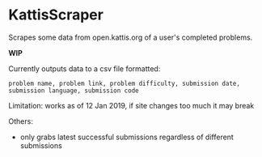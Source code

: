 # KattisScraper
Scrapes some data from open.kattis.org of a user's completed problems.

**WIP**

Currently outputs data to a csv file formatted:

    problem name, problem link, problem difficulty, submission date, submission language, submission code
    
Limitation: works as of 12 Jan 2019, if site changes too much it may break

Others:

* only grabs latest successful submissions regardless of different submissions
